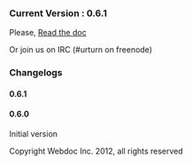 ### Current Version : 0.6.1 


Please, [Read the doc](http://webdoc.github.com/urturn-expression-api)

Or join us on IRC (#urturn on freenode)

### Changelogs

#### 0.6.1


#### 0.6.0
Initial version


Copyright Webdoc Inc. 2012, all rights reserved
